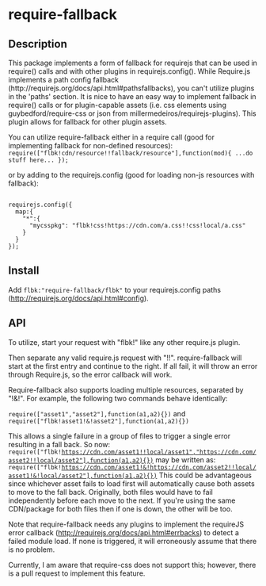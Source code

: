 # require-fallback

<h2>Description</h2>
This package implements a form of fallback for requirejs that can be used in require() calls and with other plugins in requirejs.config(). While Require.js implements a path config fallback (http://requirejs.org/docs/api.html#pathsfallbacks), you can't utilize plugins in the 'paths' section. 
It is nice to have an easy way to implement fallback in require() calls or for plugin-capable assets (i.e. css elements using guybedford/require-css or json from millermedeiros/requirejs-plugins). This plugin allows for fallback for other plugin assets. 

You can utilize require-fallback either in a require call (good for implementing fallback for non-defined resources):
<code>
require(["flbk!cdn/resource!!fallback/resource"],function(mod){
  ...do stuff here...
});
</code>

or by adding to the requirejs.config (good for loading non-js resources with fallback):

<code>
requirejs.config({
  map:{
    "*":{
      "mycsspkg": "flbk!css!https://cdn.com/a.css!!css!local/a.css"
    }
  }
});
</code>

<h2>Install</h2>

Add <code>flbk:"require-fallback/flbk"</code> to your requirejs.config paths (http://requirejs.org/docs/api.html#config).

<h2>API</h2>
To utilize, start your request with "flbk!" like any other require.js plugin.

Then separate any valid require.js request with "!!". require-fallback will start at the first entry and continue to the right. If all fail, it will throw an error through Require.js, so the error callback will work.

Require-fallback also supports loading multiple resources, separated by "!&!". For example, the following two commands behave identically:

<code>require(["asset1","asset2"],function(a1,a2){})</code>
and
<code>require(["flbk!asset1!&!asset2"],function(a1,a2){})</code>

This allows a single failure in a group of files to trigger a single error resulting in a fall back. So now:
<code>require(["flbk!https://cdn.com/asset1!!local/asset1","https://cdn.com/asset2!!local/asset2"],function(a1,a2){})</code>
may be written as:
<code>require(["flbk!https://cdn.com/asset1!&!https://cdn.com/asset2!!local/asset1!&!local/asset2"],function(a1,a2){})</code>
This could be advantageous since whichever asset fails to load first will automatically cause both assets to move to the fall back. Originally, both files would have to fail independently before each move to the next. If you're using the same CDN/package for both files then if one is down, the other will be too.

Note that require-fallback needs any plugins to implement the requireJS error callback (http://requirejs.org/docs/api.html#errbacks) to detect a failed module load. If none is triggered, it will erroneously assume that there is no problem. 

Currently, I am aware that require-css does not support this; however, there is a pull request to implement this feature.
